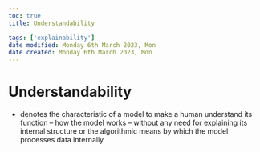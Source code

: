 ```yaml
---
toc: true
title: Understandability

tags: ['explainability']
date modified: Monday 6th March 2023, Mon
date created: Monday 6th March 2023, Mon
---
```


# Understandability


- denotes the characteristic of a model to make a human understand its function – how the model works – without any need for explaining its internal structure or the algorithmic means by which the model processes data internally



